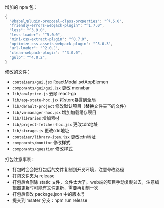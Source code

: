 增加的 npm 包：
```javascript
{
  "@babel/plugin-proposal-class-properties": "^7.5.0",
  "friendly-errors-webpack-plugin": "^1.7.0",
  "less": "^3.9.0",
  "less-loader": "^5.0.0",
  "mini-css-extract-plugin": "^0.7.0",
  "optimize-css-assets-webpack-plugin": "^5.0.3",
  "url-loader": "^2.0.1",
  "clean-webpack-plugin": "^3.0.0",
  "gulp": "^4.0.2",
}
```

修改的文件：

- `containers/gui.jsx` ReactModal.setAppElemen
- `components/gui/gui.jsx` 更改 menubar
- `lib/analytice.js` 去除 react-ga
- `lib/app-state-hoc.jsx` 将store暴露到全局 
- `lib/default-project` 修改默认项目（替换文件夹下的文件）
- `lib/vm-manager-hoc.jsx` 增加加载缓存项目
- `lib/libraries` 增加素材
- `lib/project-fetcher-hoc.jsx` 更改cdn地址
- `lib/storage.js` 更改cdn地址
- `container/library-item.jsx` 更改cdn地址
- `components/monitor` 修改样式
- `components/question` 修改样式

打包注意事项：

- 打包时会会把打包后的文件复制到开发环境，注意修改路径
- 打包文件夹为 release
- 打包后会删除 static 文件，文件太大了。web端的项目手动复制过去，注意编辑器更新时可能有文件更新，需要再复制一次
- 打包后修改 package.json 中的版本号
- 提交到 msater 分支：npm run release